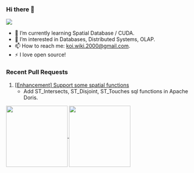 ### Hi there 👋

![](https://komarev.com/ghpvc/?username=koi2000)

- 🌱 I’m currently learning Spatial Database / CUDA.
- 🤔 I’m interested in Databases, Distributed Systems, OLAP.
- 📫 How to reach me: koi.wiki.2000@gmail.com.
- ⚡ I love open source!

### Recent Pull Requests
1. [[Enhancement] Support some spatial functions](https://github.com/apache/doris/pull/48695)
   - Add ST_Intersects, ST_Disjoint, ST_Touches sql functions in Apache Doris.

<a href="https://github.com/search?o=desc&q=author%3Akoi2000&s=committer-date&type=Commits">
  <img align="center" height = "167" src="https://github-readme-stats.vercel.app/api?username=koi2000&count_private=true&show_icons=true&theme=dark" />
</a>

<a href="https://github.com/koi2000?tab=repositories">
  <img align="center" height = "167" src="https://github-readme-stats.vercel.app/api/top-langs/?username=koi2000&count_private=true&layout=compact&theme=dark&hide=html,css,HCL,SWIG&langs_count=6" />
</a>

<!--
**koi2000/koi2000** is a ✨ _special_ ✨ repository because its `README.md` (this file) appears on your GitHub profile.

Here are some ideas to get you started:

- 🔭 I’m currently working on ...
- 🌱 I’m currently learning ...
- 👯 I’m looking to collaborate on ...
- 🤔 I’m looking for help with ...
- 💬 Ask me about ...
- 📫 How to reach me: ...
- 😄 Pronouns: ...
- ⚡ Fun fact: ...
-->
